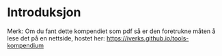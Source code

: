 # Introduksjon

Merk: Om du fant dette kompendiet som pdf så er den foretrukne måten å lese det på en nettside, hostet her: <https://iverks.github.io/tools-kompendium>

```{tableofcontents}

```

